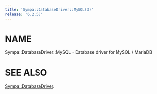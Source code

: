```yaml
---
title: 'Sympa::DatabaseDriver::MySQL(3)'
release: '6.2.56'
---
```


# NAME

Sympa::DatabaseDriver::MySQL - Database driver for MySQL / MariaDB

# SEE ALSO

[Sympa::DatabaseDriver](./Sympa-DatabaseDriver.3.md).
